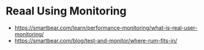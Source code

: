 # Reaal Using Monitoring

* https://smartbear.com/learn/performance-monitoring/what-is-real-user-monitoring/
* https://smartbear.com/blog/test-and-monitor/where-rum-fits-in/
